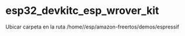 # esp32_devkitc_esp_wrover_kit
Ubicar carpeta en la ruta /home/<User>/esp/amazon-freertos/demos/espressif
